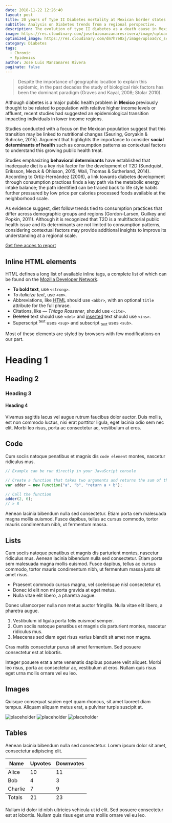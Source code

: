 ```yaml
---
date: 2018-11-22 12:26:40
layout: post
title: 20 years of Type II Diabetes mortality at Mexican border states.
subtitle: Analysis on Diabetes trends from a regional perspective.
description: The evolution of type II diabetes as a death cause in Mexico increased by 97.6% during the period between 1998-2017, while the over all death causes experienced a 44.3% increase in same period. The exponential growth rate implicit by this trend reflects a public health concern of epidemic proportions. 
image: https://res.cloudinary.com/joseluismanzanaresrivera/image/upload/v1584336975/dose-juice-ocnsb17U6FE-unsplash_rehzh1.jpg
optimized_image: https://res.cloudinary.com/dm7h7e8xj/image/upload/c_scale,w_380/v1559822138/theme9_v273a9.jpg
category: Diabetes
tags:
  - Chronic
  - Epidemics
author: José Luis Manzanares Rivera
paginate: false
---
```




> Despite the importance of geographic location to explain this epidemic, in the past decades the study of biological risk factors has been the dominant paradigm (Graves and Kayal, 2008; Stolar 2010).

Although diabetes is a major public health problem in **Mexico** previously thought to be related to population with relative higher income levels or affluent, recent studies had suggested an epidemiological transition impacting individuals in lower income regions. 

Studies conducted with a focus on the Mexican population suggest that this transition may be linked to nutritional changes (Seuring, Goryakin & Suhrcke, 2015). Argument that highlights the importance to consider **social determinants of health** such as consumption patterns as contextual factors to understand this growing public health treat. 

Studies emphasizing **behavioral determinants** have established that inadequate diet is a key risk factor for the development of T2D (Sundquist, Eriksson, Mezuk & Ohlsson, 2015; Wali, Thomas & Sutherland, 2014). According to Ortiz-Hernández (2006), a link towards diabetes development through consumption practices finds a key path via the metabolic energy intake balance; the path identified can be traced back to life style habits further pressured by low price per calories processed foods available at the neighborhood scale. 

As evidence suggest, diet follow trends tied to consumption practices that differ across demographic groups and regions (Gordon-Larsen, Guilkey and Popkin, 2011). Although it is recognized that T2D is a multifactorial public health issue and its determinants are not limited to consumption patterns, considering contextual factors may provide additional insights to improve its understanding at a regional scale.

[Get free acces to report](https://diabetes-en-las-fronteras.netlify.com/)


<!--page-->

## Inline HTML elements

HTML defines a long list of available inline tags, a complete list of which can be found on the [Mozilla Developer Network](https://developer.mozilla.org/en-US/docs/Web/HTML/Element).

- **To bold text**, use `<strong>`.
- *To italicize text*, use `<em>`.
- Abbreviations, like <abbr title="HyperText Markup Langage">HTML</abbr> should use `<abbr>`, with an optional `title` attribute for the full phrase.
- Citations, like <cite>&mdash; Thiago Rossener</cite>, should use `<cite>`.
- <del>Deleted</del> text should use `<del>` and <ins>inserted</ins> text should use `<ins>`.
- Superscript <sup>text</sup> uses `<sup>` and subscript <sub>text</sub> uses `<sub>`.

Most of these elements are styled by browsers with few modifications on our part.

<!--page-->

# Heading 1

## Heading 2

### Heading 3

#### Heading 4

Vivamus sagittis lacus vel augue rutrum faucibus dolor auctor. Duis mollis, est non commodo luctus, nisi erat porttitor ligula, eget lacinia odio sem nec elit. Morbi leo risus, porta ac consectetur ac, vestibulum at eros.

## Code

Cum sociis natoque penatibus et magnis dis `code element` montes, nascetur ridiculus mus.

```js
// Example can be run directly in your JavaScript console

// Create a function that takes two arguments and returns the sum of those arguments
var adder = new Function("a", "b", "return a + b");

// Call the function
adder(2, 6);
// > 8
```

<!--page-->

Aenean lacinia bibendum nulla sed consectetur. Etiam porta sem malesuada magna mollis euismod. Fusce dapibus, tellus ac cursus commodo, tortor mauris condimentum nibh, ut fermentum massa.

## Lists

Cum sociis natoque penatibus et magnis dis parturient montes, nascetur ridiculus mus. Aenean lacinia bibendum nulla sed consectetur. Etiam porta sem malesuada magna mollis euismod. Fusce dapibus, tellus ac cursus commodo, tortor mauris condimentum nibh, ut fermentum massa justo sit amet risus.

* Praesent commodo cursus magna, vel scelerisque nisl consectetur et.
* Donec id elit non mi porta gravida at eget metus.
* Nulla vitae elit libero, a pharetra augue.

Donec ullamcorper nulla non metus auctor fringilla. Nulla vitae elit libero, a pharetra augue.

1. Vestibulum id ligula porta felis euismod semper.
2. Cum sociis natoque penatibus et magnis dis parturient montes, nascetur ridiculus mus.
3. Maecenas sed diam eget risus varius blandit sit amet non magna.

<!--page-->

Cras mattis consectetur purus sit amet fermentum. Sed posuere consectetur est at lobortis.

Integer posuere erat a ante venenatis dapibus posuere velit aliquet. Morbi leo risus, porta ac consectetur ac, vestibulum at eros. Nullam quis risus eget urna mollis ornare vel eu leo.

## Images

Quisque consequat sapien eget quam rhoncus, sit amet laoreet diam tempus. Aliquam aliquam metus erat, a pulvinar turpis suscipit at.

![placeholder](https://placehold.it/800x400 "Large example image")
![placeholder](https://placehold.it/400x200 "Medium example image")
![placeholder](https://placehold.it/200x200 "Small example image")

## Tables

Aenean lacinia bibendum nulla sed consectetur. Lorem ipsum dolor sit amet, consectetur adipiscing elit.

<table>
  <thead>
    <tr>
      <th>Name</th>
      <th>Upvotes</th>
      <th>Downvotes</th>
    </tr>
  </thead>
  <tfoot>
    <tr>
      <td>Totals</td>
      <td>21</td>
      <td>23</td>
    </tr>
  </tfoot>
  <tbody>
    <tr>
      <td>Alice</td>
      <td>10</td>
      <td>11</td>
    </tr>
    <tr>
      <td>Bob</td>
      <td>4</td>
      <td>3</td>
    </tr>
    <tr>
      <td>Charlie</td>
      <td>7</td>
      <td>9</td>
    </tr>
  </tbody>
</table>

<!--page-->

Nullam id dolor id nibh ultricies vehicula ut id elit. Sed posuere consectetur est at lobortis. Nullam quis risus eget urna mollis ornare vel eu leo.










